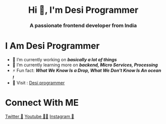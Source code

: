 <h1 align="center">Hi 👋, I'm Desi Programmer</h1>
<h3 align="center">A passionate frontend developer from India</h3>


# I Am Desi Programmer

- 🔭 I’m currently working on ***basically a lot of things***
- 🌱 I’m currently learning more on ***backend, Micro Services, Processing***
- ⚡ Fun fact: ***What We Know Is a Drop, What We Don't Know Is An ocean !***
- 🥺 Visit : [Desi programmer](https://www.desiprogrammer.com)


# Connect With ME
[Twitter 🚀](https://twitter.com/desiprogrammer_/)
[Youtube 👨‍💻](https://youtube.com/c/desiprogrammer/)
[Instagram 📳](https://www.instagram.com/desiprogrammer/)
